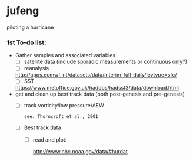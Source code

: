 # jufeng
piloting a hurricane

### 1st To-do list:
- Gather samples and associated variables
  - [ ] satellite data (include sporadic measurements or continuous only?)
  - [ ] reanalysis
        
  http://apps.ecmwf.int/datasets/data/interim-full-daily/levtype=sfc/
  - [ ] SST
        
  https://www.metoffice.gov.uk/hadobs/hadsst3/data/download.html
- get and clean up best track data (both post-genesis and pre-genesis)
  - [ ] track vorticity/low pressure/AEW
   
        see. Thorncroft et al., 2001
  - [ ] Best track data
    - [ ] read and plot: 
        
        http://www.nhc.noaa.gov/data/#hurdat
  
